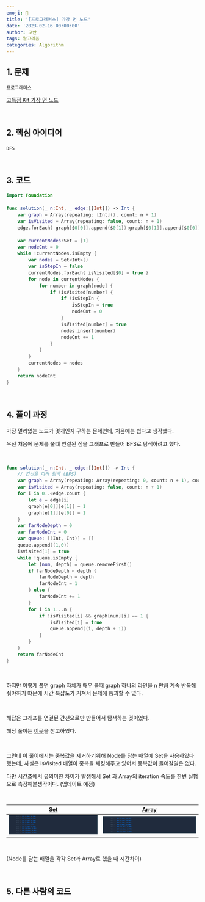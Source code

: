 ```yaml
---
emoji: 🧶
title: '[프로그래머스] 가장 먼 노드'
date: '2023-02-16 00:00:00'
author: 고반
tags: 알고리즘
categories: Algorithm
---
```


## 1. 문제

`프로그래머스`

[고득점 Kit 가장 먼 노드](https://school.programmers.co.kr/learn/courses/30/lessons/49189?language=swift)


<br/>

## 2. 핵심 아이디어

`DFS`

<br/>

## 3. 코드

```swift
import Foundation

func solution(_ n:Int, _ edge:[[Int]]) -> Int {
    var graph = Array(repeating: [Int](), count: n + 1)
    var isVisited = Array(repeating: false, count: n + 1)
    edge.forEach{ graph[$0[0]].append($0[1]);graph[$0[1]].append($0[0]) }
    
    var currentNodes:Set = [1]
    var nodeCnt = 0
    while !currentNodes.isEmpty {
        var nodes = Set<Int>()
        var isStepIn = false
        currentNodes.forEach{ isVisited[$0] = true }
        for node in currentNodes {
            for number in graph[node] {
                if !isVisited[number] {
                    if !isStepIn {
                        isStepIn = true
                        nodeCnt = 0
                    }
                    isVisited[number] = true
                    nodes.insert(number)
                    nodeCnt += 1
                }
            }
        }
        currentNodes = nodes
    }
    return nodeCnt
}
```

<br/>

## 4. 풀이 과정

가장 멀리있는 노드가 몇개인지 구하는 문제인데, 처음에는 쉽다고 생각했다.

우선 처음에 문제를 풀떄 연결된 점을 그래프로 만들어 BFS로 탐색하려고 했다.

<br/>

```swift
func solution(_ n:Int, _ edge:[[Int]]) -> Int {
    // 간선을 따라 탐색 (BFS)
    var graph = Array(repeating: Array(repeating: 0, count: n + 1), count: n + 1)
    var isVisited = Array(repeating: false, count: n + 1)
    for i in 0..<edge.count {
        let e = edge[i]
        graph[e[0]][e[1]] = 1
        graph[e[1]][e[0]] = 1
    }
    var farNodeDepth = 0
    var farNodeCnt = 0
    var queue: [(Int, Int)] = []
    queue.append((1,0))
    isVisited[1] = true
    while !queue.isEmpty {
        let (num, depth) = queue.removeFirst()
        if farNodeDepth < depth {
            farNodeDepth = depth
            farNodeCnt = 1
        } else {
            farNodeCnt += 1
        }
        for i in 1...n {
            if !isVisited[i] && graph[num][i] == 1 {
                isVisited[i] = true
                queue.append((i, depth + 1))
            }
        }
    }
    return farNodeCnt
}
```

<br/>

하지만 이렇게 풀면 graph 자체가 매우 클때 graph 하나의 라인을 n 만큼 계속 반복해줘야하기 떄문에 시간 복잡도가 커져서 문제에 통과할 수 없다.

<br/>

해답은 그래프를 연결된 간선으로만 만들어서 탐색하는 것이였다.

해당 풀이는 [이곳](https://fomaios.tistory.com/entry/Swift-프로그래머스-가장-먼-노드)을 참고하였다.

<br/>

그런데 이 풀이에서는 중복값을 제거하기위해 Node를 담는 배열에 Set을 사용하였다 했는데, 사실은 isVisited 배열이 중복을 체킹해주고 있어서 중복값이 들어갈일은 없다.

다만 시간초에서 유의미한 차이가 발생해서 Set 과 Array의 iteration 속도를 한번 실험으로 측정해볼생각이다. (업데이트 예정)

<br/>

|<center>[Set]()<center/>|<center>[Array]()<center/>|
| :---: | ---: |
|![Set.png](Set.png)|![Array.png](Array.png)|

<br/>

(Node를 담는 배열을 각각 Set과 Array로 했을 때 시간차이)


<br/>

## 5. 다른 사람의 코드

```swift

```

<br/>


```toc

```
